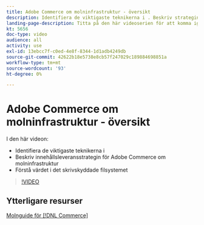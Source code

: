 ```yaml
---
title: Adobe Commerce om molninfrastruktur - översikt
description: Identifiera de viktigaste teknikerna i ​. Beskriv strategin för innehållsleverans för Adobe Commerce. Förstå värdet på det skrivskyddade filsystemet.
landing-page-description: Titta på den här videoserien för att komma igång med den molninfrastruktur som används för att distribuera och hantera Adobe Commerce.
kt: 5656
doc-type: video
audience: all
activity: use
exl-id: 13ebcc7f-c0ed-4e8f-8344-1d1adb4249db
source-git-commit: 42622b18e5738e8cb57f247029c189884698851a
workflow-type: tm+mt
source-wordcount: '93'
ht-degree: 0%

---
```


# Adobe Commerce om molninfrastruktur - översikt

I den här videon:

- Identifiera de viktigaste teknikerna i &#x200B;
- Beskriv innehållsleveransstrategin för Adobe Commerce om molninfrastruktur
- Förstå värdet i det skrivskyddade filsystemet

>[!VIDEO](https://video.tv.adobe.com/v/35298?quality=12&learn=on)

## Ytterligare resurser

[Molnguide för [!DNL Commerce]](https://devdocs.magento.com/cloud/bk-cloud.html)
